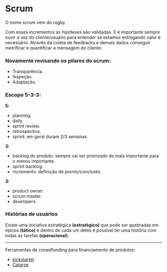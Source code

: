 # Scrum

O nome scrum vem do rugby.

Com esses incrementos as hipóteses são validadas. E é importante sempre ouvir a voz do cliente/usuário para entender se estamos entregando valor é necessário.
Através da coleta de feedbacks e demais dados conseguir metrificar e quantificar a mensagem do cliente.

### **Novamente revisando os pilares do scrum:**
- Transparência.
- Inspeção.
- Adaptação.

### **Escopo 5-3-3:**

**5:**
- planning.
- daily. 
- sprint review. 
- retrospectiva.
- sprint: em geral duram 2/3 semanas.

**3:**
- backlog do produto: sempre vai ser priorizado do mais importante para o menos importante.
- sprint backlog.
- incremento: definição de *pronto/concluído*.

**3:**
- product owner.
- scrum master.
- developers.

### **Histórias de usuários**
Existe uma iniciativa estratégica **(estratégico)** que pode ser quebradas em épicos **(tático)** e dentro de cada um deles é possível ter uma história com todas as tarefas **(operacional)**. 


---


Ferramentas de crowdfunding para financiamento de produtos:
- [kickstarter](https://www.kickstarter.com/?ref=nav) 
- [Catarse](https://www.catarse.me/)






